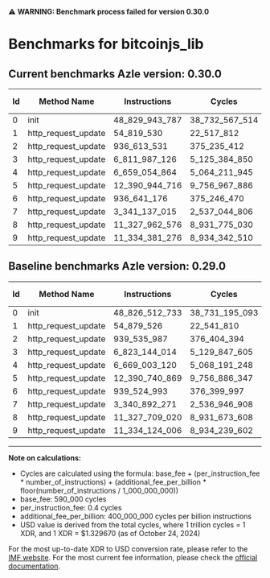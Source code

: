 ⚠️ **WARNING: Benchmark process failed for version 0.30.0**

# Benchmarks for bitcoinjs_lib

## Current benchmarks Azle version: 0.30.0

| Id  | Method Name         | Instructions   | Cycles         | USD           | USD/Million Calls | Change                                 |
| --- | ------------------- | -------------- | -------------- | ------------- | ----------------- | -------------------------------------- |
| 0   | init                | 48_829_943_787 | 38_732_567_514 | $0.0515015330 | $51_501.53        | <font color="red">+3_431_054</font>    |
| 1   | http_request_update | 54_819_530     | 22_517_812     | $0.0000299413 | $29.94            | <font color="green">-59_996</font>     |
| 2   | http_request_update | 936_613_531    | 375_235_412    | $0.0004989393 | $498.93           | <font color="green">-2_922_456</font>  |
| 3   | http_request_update | 6_811_987_126  | 5_125_384_850  | $0.0068150705 | $6_815.07         | <font color="green">-11_156_888</font> |
| 4   | http_request_update | 6_659_054_864  | 5_064_211_945  | $0.0067337307 | $6_733.73         | <font color="green">-9_948_256</font>  |
| 5   | http_request_update | 12_390_944_716 | 9_756_967_886  | $0.0129735475 | $12_973.54        | <font color="red">+203_847</font>      |
| 6   | http_request_update | 936_641_176    | 375_246_470    | $0.0004989540 | $498.95           | <font color="green">-2_883_817</font>  |
| 7   | http_request_update | 3_341_137_015  | 2_537_044_806  | $0.0033734324 | $3_373.43         | <font color="red">+244_744</font>      |
| 8   | http_request_update | 11_327_962_576 | 8_931_775_030  | $0.0118763133 | $11_876.31        | <font color="red">+253_556</font>      |
| 9   | http_request_update | 11_334_381_276 | 8_934_342_510  | $0.0118797272 | $11_879.72        | <font color="red">+257_270</font>      |

## Baseline benchmarks Azle version: 0.29.0

| Id  | Method Name         | Instructions   | Cycles         | USD           | USD/Million Calls |
| --- | ------------------- | -------------- | -------------- | ------------- | ----------------- |
| 0   | init                | 48_826_512_733 | 38_731_195_093 | $0.0514997082 | $51_499.70        |
| 1   | http_request_update | 54_879_526     | 22_541_810     | $0.0000299732 | $29.97            |
| 2   | http_request_update | 939_535_987    | 376_404_394    | $0.0005004936 | $500.49           |
| 3   | http_request_update | 6_823_144_014  | 5_129_847_605  | $0.0068210045 | $6_821.00         |
| 4   | http_request_update | 6_669_003_120  | 5_068_191_248  | $0.0067390219 | $6_739.02         |
| 5   | http_request_update | 12_390_740_869 | 9_756_886_347  | $0.0129734391 | $12_973.43        |
| 6   | http_request_update | 939_524_993    | 376_399_997    | $0.0005004878 | $500.48           |
| 7   | http_request_update | 3_340_892_271  | 2_536_946_908  | $0.0033733022 | $3_373.30         |
| 8   | http_request_update | 11_327_709_020 | 8_931_673_608  | $0.0118761784 | $11_876.17        |
| 9   | http_request_update | 11_334_124_006 | 8_934_239_602  | $0.0118795904 | $11_879.59        |

---

**Note on calculations:**

- Cycles are calculated using the formula: base_fee + (per_instruction_fee \* number_of_instructions) + (additional_fee_per_billion \* floor(number_of_instructions / 1_000_000_000))
- base_fee: 590_000 cycles
- per_instruction_fee: 0.4 cycles
- additional_fee_per_billion: 400_000_000 cycles per billion instructions
- USD value is derived from the total cycles, where 1 trillion cycles = 1 XDR, and 1 XDR = $1.329670 (as of October 24, 2024)

For the most up-to-date XDR to USD conversion rate, please refer to the [IMF website](https://www.imf.org/external/np/fin/data/rms_sdrv.aspx).
For the most current fee information, please check the [official documentation](https://internetcomputer.org/docs/current/developer-docs/gas-cost#execution).
